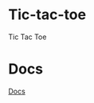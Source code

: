 # Tic-tac-toe
Tic Tac Toe

# Docs
[Docs](https://carlos-eduardo-sanchez-torres.sanchezcarlosjr.com/Tic-tac-toe-Web-on-POSIX-Sockets-and-WebRTC-50b2f1bb2665422a8841a4e117b6254a)
